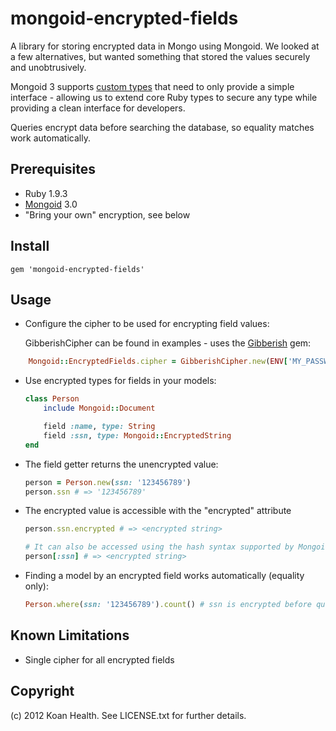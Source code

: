 mongoid-encrypted-fields
========================

A library for storing encrypted data in Mongo using Mongoid.  We looked at a few alternatives, but wanted something that stored the values securely and unobtrusively.

Mongoid 3 supports [custom types](http://mongoid.org/en/mongoid/docs/documents.html) that need to only provide a simple interface - allowing us to extend core Ruby types to secure any type while providing a clean interface for developers.

Queries encrypt data before searching the database, so equality matches work automatically.

## Prerequisites
* Ruby 1.9.3
* [Mongoid](http://mongoid.org) 3.0
* "Bring your own" encryption, see below

## Install
    gem 'mongoid-encrypted-fields'

## Usage
* Configure the cipher to be used for encrypting field values:

    GibberishCipher can be found in examples - uses the [Gibberish](https://github.com/mdp/gibberish) gem:
```Ruby
    Mongoid::EncryptedFields.cipher = GibberishCipher.new(ENV['MY_PASSWORD']) 
```

* Use encrypted types for fields in your models:
    ```Ruby
    class Person
        include Mongoid::Document

        field :name, type: String
        field :ssn, type: Mongoid::EncryptedString
    end
    ```
* The field getter returns the unencrypted value:
    ```Ruby
    person = Person.new(ssn: '123456789')
    person.ssn # => '123456789'
    ```
* The encrypted value is accessible with the "encrypted" attribute
    ```Ruby
    person.ssn.encrypted # => <encrypted string>

    # It can also be accessed using the hash syntax supported by Mongoid
    person[:ssn] # => <encrypted string>
    ```
* Finding a model by an encrypted field works automatically (equality only):
    ```Ruby
    Person.where(ssn: '123456789').count() # ssn is encrypted before querying the database
    ```

## Known Limitations
* Single cipher for all encrypted fields

## Copyright
(c) 2012 Koan Health. See LICENSE.txt for further details.
